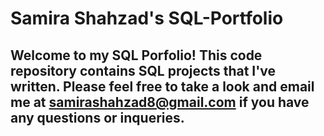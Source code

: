 # Samira Shahzad's SQL-Portfolio
## Welcome to my SQL Porfolio! This code repository contains SQL projects that I've written. Please feel free to take a look and email me at samirashahzad8@gmail.com if you have any questions or inqueries.

